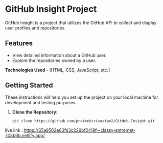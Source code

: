# GitHub Insight Project

GitHub Insight is a project that utilizes the GitHub API to collect and display user profiles and repositories.

## Features

- View detailed information about a GitHub user.
- Explore the repositories owned by a user.

**Technologies Used** - [HTML, CSS, JavaScript, etc.]

## Getting Started

These instructions will help you set up the project on your local machine for development and testing purposes.

1. **Clone the Repository:**
   ```bash
   git clone https://github.com/prateeksrivastav2/GitHub-Insight.git

live link : https://65a9502e83fd3c229bf2419f--classy-entremet-743b6b.netlify.app/



